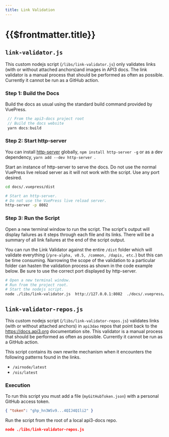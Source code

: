 ```yaml
---
title: Link Validation
---
```


# {{$frontmatter.title}}

<TocHeader />
<TOC class="table-of-contents" :include-level="[2,3]" />

## `link-validator.js`

This custom nodejs script (`/libs/link-validator.js`) only validates links (with
or without attached anchors)and images in API3 docs. The link validator is a
manual process that should be performed as often as possible. Currently it
cannot be run as a GitHub action.

### Step 1: Build the Docs

Build the docs as usual using the standard build command provided by VuePress.

```js
 // From the api3-docs project root
 // Build the docs website
 yarn docs:build

```

### Step 2: Start http-server

You can install [http-server](https://www.npmjs.com/package/http-server)
globally, `npm install http-server -g` or as a dev dependency,
`yarn add --dev http-server `.

Start an instance of http-server to serve the docs. Do not use the normal
VuePress live reload server as it will not work with the script. Use any port
desired.

```sh
cd docs/.vuepress/dist

# Start an http-server.
# Do not use the VuePress live reload server.
http-server -p 8082
```

### Step 3: Run the Script

Open a new terminal window to run the script. The script's output will display
failures as it steps through each file and its links. There will be a summary of
all link failures at the end of the script output.

You can run the Link Validator against the entire `/dist` folder which will
validate everything (`/pre-alpha, v0.5, /common, /dapis, etc.`) but this can be
time consuming. Narrowing the scope of the validation to a particular folder can
hasten the validation process as shown in the code example below. Be sure to use
the correct port displayed by http-server.

```sh
# Open a new terminal window.
# Run from the project root.
# Start the nodejs script.
node ./libs/link-validator.js  http://127.0.0.1:8082  ./docs/.vuepress/dist/airnode/v0.5
```

## `link-validator-repos.js`

This custom nodejs script (`/libs/link-validator-repos.js`) validates links
(with or without attached anchors) in `api3dao` repos that point back to the
https://docs.api3.org documentation site. This validator is a manual process
that should be performed as often as possible. Currently it cannot be run as a
GitHub action.

This script contains its own rewrite mechanism when it encounters the following
patterns found in the links.

- `/airnode/latest`
- `/ois/latest`

### Execution

To run this script you must add a file (`myGitHubToken.json`) with a personal
GitHub access token.

```json
{ "token": "ghp_hn3WSv9...4QIJ4Q1li2" }
```

Run the script from the root of a local api3-docs repo.

```json
node ./libs/link-validator-repos.js
```
